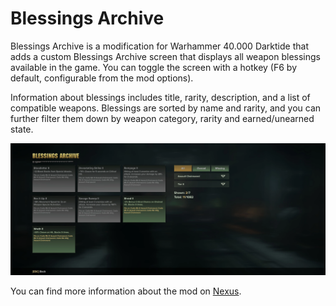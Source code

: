 # Blessings Archive
Blessings Archive is a modification for Warhammer 40.000 Darktide that adds a custom Blessings 
Archive screen that displays all weapon blessings available in the game. You can toggle the screen 
with a hotkey (F6 by default, configurable from the mod options).

Information about blessings includes title, rarity, description, and a list of compatible weapons. 
Blessings are sorted by name and rarity, and you can further filter them down by weapon category, 
rarity and earned/unearned state.

![](./screenshots/ui.png)

You can find more information about the mod on [Nexus](https://www.nexusmods.com/warhammer40kdarktide/mods/310?tab=description).
